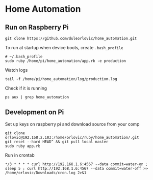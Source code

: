 # Home Automation

## Run on Raspberry Pi

~~~
git clone https://github.com/duleorlovic/home_automation.git
~~~

To run at startup when device boots, create `.bash_profile`

~~~
# ~/.bash_profile
sudo ruby /home/pi/home_automation/app.rb -e production
~~~

Watch logs

~~~
tail -f /home/pi/home_automation/log/production.log
~~~

Check if it is running

~~~
ps aux | grep home_automation
~~~

## Development on Pi

Set up keys on raspberry pi and download source from your comp

~~~
git clone orlovic@192.168.2.103:/home/orlovic/ruby/home_automation/.git
git reset --hard HEAD^ && git pull local master
sudo ruby app.rb
~~~

Run in crontab

~~~
*/3 * * * * curl http://192.168.1.6:4567 --data commit=water-on ; sleep 5 ; curl http://192.168.1.6:4567 --data commit=water-off >> /home/orlovic/Downloads/cron.log 2>&1
~~~
